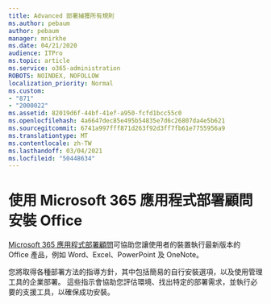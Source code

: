 ```yaml
---
title: Advanced 部署捕獲所有規則
ms.author: pebaum
author: pebaum
manager: mnirkhe
ms.date: 04/21/2020
audience: ITPro
ms.topic: article
ms.service: o365-administration
ROBOTS: NOINDEX, NOFOLLOW
localization_priority: Normal
ms.custom:
- "871"
- "2000022"
ms.assetid: 82019d6f-44bf-41ef-a950-fcfd1bcc55c0
ms.openlocfilehash: 4a6647dec85e495b54835e7d6c26807da4e5b621
ms.sourcegitcommit: 6741a997fff871d263f92d3ff7fb61e7755956a9
ms.translationtype: MT
ms.contentlocale: zh-TW
ms.lasthandoff: 03/04/2021
ms.locfileid: "50448634"
---
```

# <a name="install-office-with-the-microsoft-365-apps-deployment-advisor"></a>使用 Microsoft 365 應用程式部署顧問安裝 Office

[Microsoft 365 應用程式部署顧問](https://admin.microsoft.com/adminportal/home)可協助您讓使用者的裝置執行最新版本的 Office 產品，例如 Word、Excel、PowerPoint 及 OneNote。
  
您將取得各種部署方法的指導方針，其中包括簡易的自行安裝選項，以及使用管理工具的企業部署。 這些指示會協助您評估環境、找出特定的部署需求，並執行必要的支援工具，以確保成功安裝。
  
